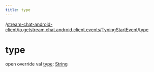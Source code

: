 ```yaml
---
title: type
---
```

/[stream-chat-android-client](../../index.md)/[io.getstream.chat.android.client.events](../index.md)/[TypingStartEvent](index.md)/[type](type.md)  
  
  
  
# type  
open override val [type](type.md): [String](https://kotlinlang.org/api/latest/jvm/stdlib/kotlin/-string/index.html)
